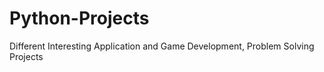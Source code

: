# Python-Projects
Different Interesting  Application and Game Development, Problem Solving Projects
